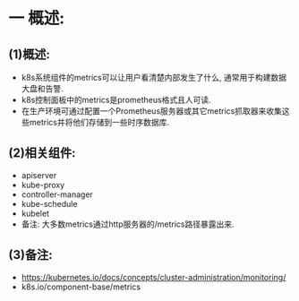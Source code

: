 # 一 概述:
## (1)概述:
- k8s系统组件的metrics可以让用户看清楚内部发生了什么, 通常用于构建数据大盘和告警.
- k8s控制面板中的metrics是prometheus格式且人可读.
- 在生产环境可通过配置一个Prometheus服务器或其它metrics抓取器来收集这些metrics并将他们存储到一些时序数据库.

## (2)相关组件:
- apiserver
- kube-proxy
- controller-manager
- kube-schedule
- kubelet
- 备注: 大多数metrics通过http服务器的/metrics路径暴露出来.

## (3)备注:
- https://kubernetes.io/docs/concepts/cluster-administration/monitoring/
- k8s.io/component-base/metrics

